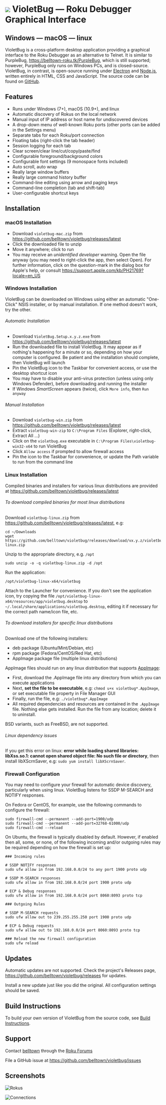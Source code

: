 # ![](https://raw.githubusercontent.com/belltown/violetbug/master/doc/icon.png) VioletBug — Roku Debugger Graphical Interface


## Windows — macOS — linux

VioletBug is a cross-platform desktop application providing a graphical interface to the Roku Debugger as an alternative to Telnet. It is similar to PurpleBug, https://belltown-roku.tk/PurpleBug, which is still supported; however, PurpleBug only runs on Windows PCs, and is closed-source. VioletBug, in contrast, is open-source running under [Electron](http://electron.atom.io/) and [Node.js](https://nodejs.org), written entirely in HTML, CSS and JavaScript. The source code can be found on [GitHub](https://github.com/belltown/violetbug).

## Features

* Runs under Windows (7+), macOS (10.9+), and linux
* Automatic discovery of Rokus on the local network
* Manual input of IP address or host name for undiscovered devices
* A drop-down menu of well-known Roku ports (other ports can be added in the Settings menu)
* Separate tabs for each Roku/port connection
* Floating tabs (right-click the tab header)
* Session logging for each tab
* Clear screen/clear line/cut/copy/paste/find
* Configurable foreground/background colors
* Configurable font settings (9 monospace fonts included)
* Auto scroll, auto wrap
* Really large window buffers
* Really large command history buffer
* Command-line editing using arrow and paging keys
* Command-line completion (tab and shift-tab)
* User-configurable shortcut keys

## Installation

### macOS Installation

* Download `violetbug-mac.zip` from https://github.com/belltown/violetbug/releases/latest
* Click the downloaded file to unzip
* Move it anywhere; click to run
* You may receive an *unidentified developer* warning. Open the file anyway (you may need to right-click the app, then select Open). For further information, click on the question-mark in the dialog box for Apple's help, or consult https://support.apple.com/kb/PH21769?locale=en_US

### Windows Installation

VioletBug can be downloaded on Windows using either an automatic "One-Click" NSIS installer, or by manual installation. If one method doesn't work, try the other.

###### Automatic Installation

* Download `VioletBug.Setup.x.y.z.exe` from https://github.com/belltown/violetbug/releases/latest
* Run the downloaded file to install VioletBug. It may appear as if nothing's happening for a minute or so, depending on how your computer is configured. Be patient and the installation should complete, then VioletBug will launch
* Pin the VioletBug icon to the Taskbar for convenient access, or use the desktop shortcut icon
* You may have to disable your anti-virus protection (unless using only Windows Defender), before downloading and running the installer
* If Windows *SmartScreen* appears (twice), click `More info`, then `Run anyway`

###### Manual Installation

* Download `violetbug-win.zip` from https://github.com/belltown/violetbug/releases/latest
* Extract `violetbug-win-zip` to `C:\Program Files` (Explorer, right-click, Extract All ...)
* Click on the `violetbug.exe` executable in `C:\Program Files\violetbug-win32-x64` to run VioletBug
* Click `Allow access` if prompted to allow firewall access
* Pin the icon to the Taskbar for convenience, or update the Path variable to run from the command line

### Linux Installation

Compiled binaries and installers for various linux distributions are provided at https://github.com/belltown/violetbug/releases/latest

###### To download compiled binaries for most linux distributions

Download `violetbug-linux.zip` from https://github.com/belltown/violetbug/releases/latest, e.g:
```
cd ~/Downloads
wget https://github.com/belltown/violetbug/releases/download/vx.y.z/violetbug-linux.zip
```

Unzip to the appropriate directory, e.g. `/opt`
```
sudo unzip -o -q violetbug-linux.zip -d /opt
```

Run the application:
```
/opt/violetbug-linux-x64/violetbug
```

Attach to the Launcher for convenience. If you don't see the application icon, try copying the file `/opt/violetbug-linux-x64/resources/app/violetbug.desktop` to `~/.local/share/applications/violetbug.desktop`, editing it if necessary for the correct path name/icon file, etc.

###### To download installers for specific linux distributions

Download one of the following installers:

- deb package (Ubuntu/Mint/Debian, etc)
- rpm package (Fedora/CentOS/Red Hat, etc)
- AppImage package file (multiple linux distributions)

AppImage files should run on any linux distribution that supports [AppImage](http://appimage.org/):

* First, download the .AppImage file into any directory from which you can execute applications
* Next, **set the file to be executable**, e.g: `chmod u+x violetbug*.AppImage`, or set executable file property in File Manager GUI
* Finally, run the file, e.g: `./violetbug*.AppImage`
* All required dependencies and resources are contained in the `.AppImage` file. Nothing else gets installed. Run the file from any location; delete it to uninstall.

BSD variants, such as FreeBSD, are not supported.

###### Linux dependency issues

If you get this error on linux: **error while loading shared libraries: libXss.so.1: cannot open shared object file: No such file or directory**, then install libXScrnSaver, e.g: `sudo yum install libXScrnSaver`.


### Firewall Configuration

You may need to configure your firewall for automatic device discovery, particularly when using linux. VioletBug listens for SSDP M-SEARCH and NOTIFY responses.

On Fedora or CentOS, for example, use the following commands to configure the firewall:

```
sudo firewall-cmd --permanent --add-port=1900/udp
sudo firewall-cmd --permanent --add-port=32768-61000/udp
sudo firewall-cmd --reload
```

On Ubuntu, the firewall is typically disabled by default. However, if enabled then all, some, or none, of the following incoming and/or outgoing rules may be required depending on how the firewall is set up:

```
### Incoming rules

# SSDP NOTIFY responses
sudo ufw allow in from 192.168.0.0/24 to any port 1900 proto udp

# SSDP M-SEARCH responses
sudo ufw allow in from 192.168.0.0/24 port 1900 proto udp

# ECP & Debug responses
sudo ufw allow in from 192.168.0.0/24 port 8060:8093 proto tcp

### Outgoing Rules

# SSDP M-SEARCH requests
sudo ufw allow out to 239.255.255.250 port 1900 proto udp

# ECP & Debug requests
sudo ufw allow out to 192.168.0.0/24 port 8060:8093 proto tcp

### Reload the new firewall configuration
sudo ufw reload
```

## Updates

Automatic updates are not supported. Check the project's Releases page, https://github.com/belltown/violetbug/releases for updates.

Install a new update just like you did the original. All configuration settings should be saved.

## Build Instructions

To build your own version of VioletBug from the source code, see [Build Instructions](https://github.com/belltown/violetbug/blob/master/doc/BUILD.md).

## Support

Contact [belltown](https://forums.roku.com/ucp.php?i=pm&mode=compose&u=37784) through the [Roku Forums](https://forums.roku.com/viewforum.php?f=34)

File a GitHub issue at https://github.com/belltown/violetbug/issues

## Screenshots

![Rokus](https://raw.githubusercontent.com/belltown/violetbug/master/doc/ScreenShotRokus.png)

![Connections](https://raw.githubusercontent.com/belltown/violetbug/master/doc/ScreenShotConn.png)
